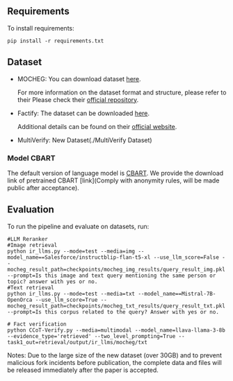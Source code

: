 ## Requirements

To install requirements:
```
pip install -r requirements.txt
```

## Dataset

- MOCHEG: You can download dataset [here](https://docs.google.com/forms/d/e/1FAIpQLScAGehM6X9ARZWW3Fgt7fWMhc_Cec6iiAAN4Rn1BHAk6KOfbw/viewform).

    For more information on the dataset format and structure, please refer to their Please check their [official repository](https://github.com/VT-NLP/Mocheg).
- Factify: The dataset can be downloaded [here](https://drive.google.com/drive/folders/1MPgUN6xAnocENZ5fefny3eGOnD7KPZ5M?usp=sharing).

    Additional details can be found on their [official website](https://competitions.codalab.org/competitions/35153).

- MultiVerify: New Dataset(./MultiVerify Dataset)

### Model CBART
The default version of language model is [CBART](https://github.com/NLPCode/CBART).
We provide the download link of pretrained CBART [link](Comply with anonymity rules, will be made public after acceptance).

## Evaluation
To run the pipeline and evaluate on datasets, run:

```
#LLM Reranker
#Image retrieval
python ir_llms.py --mode=test --media=img --model_name==Salesforce/instructblip-flan-t5-xl --use_llm_score=False --mocheg_result_path=checkpoints/mocheg_img_results/query_result_img.pkl --prompt=Is this image and text query mentioning the same person or topic? answer with yes or no.
#Text retrieval
python ir_llms.py --mode=test --media=txt --model_name==Mistral-7B-OpenOrca --use_llm_score=True --mocheg_result_path=checkpoints/mocheg_txt_results/query_result_txt.pkl --prompt=Is this corpus related to the query? Answer with yes or no.
```

``` 
# Fact verification
python CCoT-Verify.py --media=multimodal --model_name=llava-llama-3-8b --evidence_type='retrieved' --two_level_prompting=True --task1_out=retrieval/output/ir_llms/mocheg/txt 
```

Notes: Due to the large size of the new dataset (over 30GB) and to prevent malicious fork incidents before publication, the complete data and files will be released immediately after the paper is accepted.